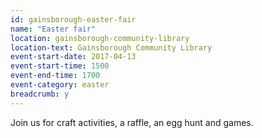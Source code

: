 ```yaml
---
id: gainsborough-easter-fair
name: "Easter fair"
location: gainsborough-community-library
location-text: Gainsborough Community Library
event-start-date: 2017-04-13
event-start-time: 1500
event-end-time: 1700
event-category: easter
breadcrumb: y
---
```


Join us for craft activities, a raffle, an egg hunt and games.
